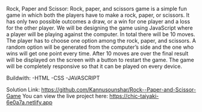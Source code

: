 Rock, Paper and Scissor:
Rock, paper, and scissors game is a simple fun game in which both the players have to make a rock, paper, or scissors. It has only two possible outcomes a draw, or a win for one player and a loss for the other player. We will be designing the game using JavaScript where a player will be playing against the computer. In total there will be 10 moves. The player has to choose one option among the rock, paper, and scissors. A random option will be generated from the computer’s side and the one who wins will get one point every time. After 10 moves are over the final result will be displayed on the screen with a button to restart the game. The game will be completely responsive so that it can be played on every device.

Buildwith:
-HTML
-CSS
-JAVASCRIPT

Solution Link: https://github.com/Kannusounshar/Rock--Paper-and-Scissor-Game
You can view the live project here: https://chic-taiyaki-6e0a7a.netlify.app
